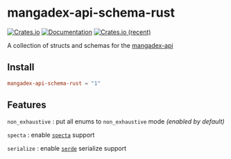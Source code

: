 # mangadex-api-schema-rust

[![Crates.io][crates-badge]][crates-url]
[![Documentation][docs-badge]][docs-url]
[![Crates.io (recent)](https://img.shields.io/crates/dr/mangadex-api-schema-rust)][crates-url]

[crates-badge]: https://img.shields.io/crates/v/mangadex-api-schema-rust.svg
[crates-url]: https://crates.io/crates/mangadex-api-schema-rust
[docs-badge]: https://img.shields.io/docsrs/mangadex-api-schema-rust.svg
[docs-url]: https://docs.rs/mangadex-api-schema-rust

A collection of structs and schemas for the [mangadex-api](https://github.com/tonymushah/mangadex-api)

## Install

```toml
mangadex-api-schema-rust = "1"
```

## Features

`non_exhaustive` : put all enums to `non_exhaustive` mode _(enabled by default)_

`specta` : enable [`specta`](https://github.com/oscartbeaumont/specta) support

`serialize` : enable [`serde`](https://serde.rs/) serialize support
